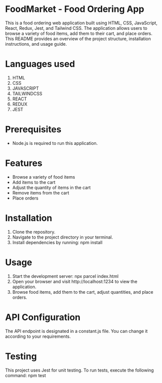 # FoodMarket - Food Ordering App
This is a food ordering web application built using HTML, CSS, JavaScript, React, Redux, Jest, and Tailwind CSS. The application allows users to browse a variety of food items, add them to their cart, and place orders. This README provides an overview of the project structure, installation instructions, and usage guide.

# Languages used
1.	HTML
2.	CSS
3.	JAVASCRIPT
4.	TAILWINDCSS
5.	REACT
6.	REDUX
7.	JEST
   
# Prerequisites
- Node.js is required to run this application.
  
# Features
- Browse a variety of food items
- Add items to the cart
- Adjust the quantity of items in the cart
- Remove items from the cart
- Place orders

# Installation
1. Clone the repository.
2. Navigate to the project directory in your terminal.
3. Install dependencies by running:
npm install

# Usage 
1.	Start the development server:
npx parcel index.html
2.	Open your browser and visit http://localhost:1234 to view the application. 
3.	Browse food items, add them to the cart, adjust quantities, and place orders.

# API Configuration
The API endpoint is designated in a constant.js file. You can change it according to your requirements.

# Testing 
This project uses Jest for unit testing. To run tests, execute the following command:
npm test
